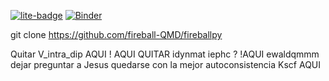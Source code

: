 [![lite-badge](https://jupyterlite.rtfd.io/en/latest/_static/badge.svg)](https://fireball-QMD.github.io/fireballpy/lab)
[![Binder](https://mybinder.org/badge_logo.svg)](https://mybinder.org/v2/gh/fireball-QMD/pyreball/HEAD?labpath=examples/fireballpy_skeleton.ipynb)

git clone https://github.com/fireball-QMD/fireballpy


Quitar V_intra_dip  AQUI
 ! AQUI QUITAR idynmat iephc ?
  !AQUI  ewaldqmmm dejar preguntar a Jesus
quedarse con la mejor autoconsistencia Kscf AQUI 
